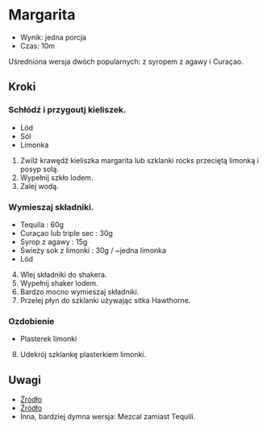 # Margarita

- Wynik: jedna porcja
- Czas: 10m

Uśredniona wersja dwóch popularnych: z syropem z agawy i Curaçao.

## Kroki

### Schłódź i przygoutj kieliszek.

- Lód
- Sól
- Limonka

1. Zwilż krawędź kieliszka margarita lub szklanki rocks przeciętą limonką i
posyp solą.
2. Wypełnij szkło lodem.
3. Zalej wodą.

### Wymieszaj składniki.

- Tequila : 60g
- Curaçao lub triple sec : 30g
- Syrop z agawy : 15g
- Świeży sok z limonki : 30g / ~jedna limonka
- Lód

4. Wlej składniki do shakera.
5. Wypełnij shaker lodem.
6. Bardzo mocno wymieszaj składniki.
7. Przelej płyn do szklanki używając sitka Hawthorne.

### Ozdobienie

- Plasterek limonki

8. Udekrój szklankę plasterkiem limonki.

## Uwagi

- [Źródło](https://www.youtube.com/watch?v=m1wDJea1vbA)
- [Źródło](https://www.liquor.com/recipes/margarita)
- Inna, bardziej dymna wersja: Mezcal zamiast Tequili.
